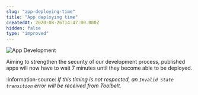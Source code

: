 ```yaml
---
slug: "app-deploying-time"
title: "App deploying time"
createdAt: 2020-08-26T14:47:00.000Z
hidden: false
type: "improved"
---
```


![App Development](https://cdn.jsdelivr.net/gh/vtexdocs/dev-portal-content@main/images/app-deploying-time-0.png)

Aiming to strengthen the security of our development process, published apps will now have to wait 7 minutes until they become able to be deployed.

:information-source: *If this timing is not respected, an `Invalid state transition` error will be received from Toolbelt.*
